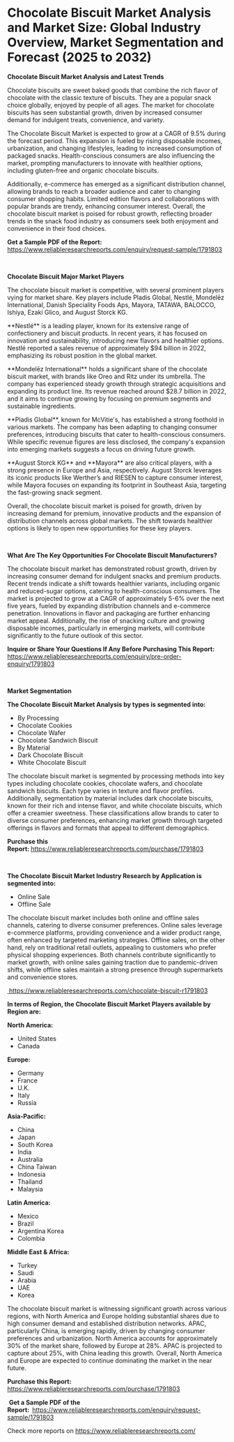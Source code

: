 <p><h1>Chocolate Biscuit Market Analysis and Market Size: Global Industry Overview, Market Segmentation and Forecast (2025 to 2032)</h1></p><p><strong>Chocolate Biscuit Market Analysis and Latest Trends</strong></p>
<p><p>Chocolate biscuits are sweet baked goods that combine the rich flavor of chocolate with the classic texture of biscuits. They are a popular snack choice globally, enjoyed by people of all ages. The market for chocolate biscuits has seen substantial growth, driven by increased consumer demand for indulgent treats, convenience, and variety. </p><p>The Chocolate Biscuit Market is expected to grow at a CAGR of 9.5% during the forecast period. This expansion is fueled by rising disposable incomes, urbanization, and changing lifestyles, leading to increased consumption of packaged snacks. Health-conscious consumers are also influencing the market, prompting manufacturers to innovate with healthier options, including gluten-free and organic chocolate biscuits. </p><p>Additionally, e-commerce has emerged as a significant distribution channel, allowing brands to reach a broader audience and cater to changing consumer shopping habits. Limited edition flavors and collaborations with popular brands are trendy, enhancing consumer interest. Overall, the chocolate biscuit market is poised for robust growth, reflecting broader trends in the snack food industry as consumers seek both enjoyment and convenience in their food choices.</p></p>
<p><strong>Get a Sample PDF of the Report:&nbsp;</strong> <a href="https://www.reliableresearchreports.com/enquiry/request-sample/1791803?utm_campaign=2128&utm_medium=2&utm_source=Github&utm_content=ia&utm_term=14022025&utm_id=chocolate-biscuit">https://www.reliableresearchreports.com/enquiry/request-sample/1791803</a></p>
<p>&nbsp;</p>
<p><strong>Chocolate Biscuit Major Market Players</strong></p>
<p><p>The chocolate biscuit market is competitive, with several prominent players vying for market share. Key players include Pladis Global, Nestlé, Mondelēz International, Danish Speciality Foods Aps, Mayora, TATAWA, BALOCCO, Ishiya, Ezaki Glico, and August Storck KG.</p><p>**Nestlé** is a leading player, known for its extensive range of confectionery and biscuit products. In recent years, it has focused on innovation and sustainability, introducing new flavors and healthier options. Nestlé reported a sales revenue of approximately $94 billion in 2022, emphasizing its robust position in the global market.</p><p>**Mondelēz International** holds a significant share of the chocolate biscuit market, with brands like Oreo and Ritz under its umbrella. The company has experienced steady growth through strategic acquisitions and expanding its product line. Its revenue reached around $28.7 billion in 2022, and it aims to continue growing by focusing on premium segments and sustainable ingredients.</p><p>**Pladis Global**, known for McVitie's, has established a strong foothold in various markets. The company has been adapting to changing consumer preferences, introducing biscuits that cater to health-conscious consumers. While specific revenue figures are less disclosed, the company's expansion into emerging markets suggests a focus on driving future growth.</p><p>**August Storck KG** and **Mayora** are also critical players, with a strong presence in Europe and Asia, respectively. August Storck leverages its iconic products like Werther’s and RIESEN to capture consumer interest, while Mayora focuses on expanding its footprint in Southeast Asia, targeting the fast-growing snack segment.</p><p>Overall, the chocolate biscuit market is poised for growth, driven by increasing demand for premium, innovative products and the expansion of distribution channels across global markets. The shift towards healthier options is likely to open new opportunities for these key players.</p></p>
<p>&nbsp;</p>
<p><strong>What Are The Key Opportunities For Chocolate Biscuit Manufacturers?</strong></p>
<p><p>The chocolate biscuit market has demonstrated robust growth, driven by increasing consumer demand for indulgent snacks and premium products. Recent trends indicate a shift towards healthier variants, including organic and reduced-sugar options, catering to health-conscious consumers. The market is projected to grow at a CAGR of approximately 5-6% over the next five years, fueled by expanding distribution channels and e-commerce penetration. Innovations in flavor and packaging are further enhancing market appeal. Additionally, the rise of snacking culture and growing disposable incomes, particularly in emerging markets, will contribute significantly to the future outlook of this sector.</p></p>
<p><strong>Inquire or Share Your Questions If Any Before Purchasing This Report:</strong> <a href="https://www.reliableresearchreports.com/enquiry/pre-order-enquiry/1791803?utm_campaign=2128&utm_medium=2&utm_source=Github&utm_content=ia&utm_term=14022025&utm_id=chocolate-biscuit">https://www.reliableresearchreports.com/enquiry/pre-order-enquiry/1791803</a></p>
<p>&nbsp;</p>
<p><strong>Market Segmentation</strong></p>
<p><strong>The Chocolate Biscuit Market Analysis by types is segmented into:</strong></p>
<p><ul><li>By Processing</li><li>Chocolate Cookies</li><li>Chocolate Wafer</li><li>Chocolate Sandwich Biscuit</li><li>By Material</li><li>Dark Chocolate Biscuit</li><li>White Chocolate Biscuit</li></ul></p>
<p><p>The chocolate biscuit market is segmented by processing methods into key types including chocolate cookies, chocolate wafers, and chocolate sandwich biscuits. Each type varies in texture and flavor profiles. Additionally, segmentation by material includes dark chocolate biscuits, known for their rich and intense flavor, and white chocolate biscuits, which offer a creamier sweetness. These classifications allow brands to cater to diverse consumer preferences, enhancing market growth through targeted offerings in flavors and formats that appeal to different demographics.</p></p>
<p><strong>Purchase this Report:&nbsp;</strong><a href="https://www.reliableresearchreports.com/purchase/1791803?utm_campaign=2128&utm_medium=2&utm_source=Github&utm_content=ia&utm_term=14022025&utm_id=chocolate-biscuit">https://www.reliableresearchreports.com/purchase/1791803</a></p>
<p>&nbsp;</p>
<p><strong>The Chocolate Biscuit Market Industry Research by Application is segmented into:</strong></p>
<p><ul><li>Online Sale</li><li>Offline Sale</li></ul></p>
<p><p>The chocolate biscuit market includes both online and offline sales channels, catering to diverse consumer preferences. Online sales leverage e-commerce platforms, providing convenience and a wider product range, often enhanced by targeted marketing strategies. Offline sales, on the other hand, rely on traditional retail outlets, appealing to customers who prefer physical shopping experiences. Both channels contribute significantly to market growth, with online sales gaining traction due to pandemic-driven shifts, while offline sales maintain a strong presence through supermarkets and convenience stores.</p></p>
<p><a href="https://www.reliableresearchreports.com/chocolate-biscuit-r1791803?utm_campaign=2128&utm_medium=2&utm_source=Github&utm_content=ia&utm_term=14022025&utm_id=chocolate-biscuit">&nbsp;https://www.reliableresearchreports.com/chocolate-biscuit-r1791803</a></p>
<p><strong>In terms of Region, the Chocolate Biscuit Market Players available by Region are:</strong></p>
<p>
    <p> <strong> North America: </strong>
        <ul>
            <li>United States</li>
            <li>Canada</li>
        </ul>
        </p> 
    <p> <strong> Europe: </strong>
        <ul>
            <li>Germany</li>
            <li>France</li>
            <li>U.K.</li>
            <li>Italy</li>
            <li>Russia</li>
        </ul>
        </p> 
    <p> <strong> Asia-Pacific: </strong>
        <ul>
            <li>China</li>
            <li>Japan</li>
            <li>South Korea</li>
            <li>India</li>
            <li>Australia</li>
            <li>China Taiwan</li>
            <li>Indonesia</li>
            <li>Thailand</li>
            <li>Malaysia</li>
        </ul>
        </p> 
    <p> <strong> Latin America: </strong>
        <ul>
            <li>Mexico</li>
            <li>Brazil</li>
            <li>Argentina Korea</li>
            <li>Colombia</li>
        </ul>
        </p> 
    <p> <strong> Middle East & Africa: </strong>
        <ul>
            <li>Turkey</li>
            <li>Saudi</li>
            <li>Arabia</li>
            <li>UAE</li>
            <li>Korea</li>
        </ul>
    </p>
    </p>
<p><p>The chocolate biscuit market is witnessing significant growth across various regions, with North America and Europe holding substantial shares due to high consumer demand and established distribution networks. APAC, particularly China, is emerging rapidly, driven by changing consumer preferences and urbanization. North America accounts for approximately 30% of the market share, followed by Europe at 28%. APAC is projected to capture about 25%, with China leading this growth. Overall, North America and Europe are expected to continue dominating the market in the near future.</p></p>
<p><strong>Purchase this Report: </strong><a href="https://www.reliableresearchreports.com/purchase/1791803?utm_campaign=2128&utm_medium=2&utm_source=Github&utm_content=ia&utm_term=14022025&utm_id=chocolate-biscuit">https://www.reliableresearchreports.com/purchase/1791803</a></p>
<p>&nbsp;<strong>Get a Sample PDF of the Report:&nbsp;&nbsp;</strong><a href="https://www.reliableresearchreports.com/enquiry/request-sample/1791803?utm_campaign=2128&utm_medium=2&utm_source=Github&utm_content=ia&utm_term=14022025&utm_id=chocolate-biscuit">https://www.reliableresearchreports.com/enquiry/request-sample/1791803</a></p>
<p><strong></strong></p>
<p>Check more reports on <a href="https://www.reliableresearchreports.com/?utm_campaign=2128&utm_medium=2&utm_source=Github&utm_content=ia&utm_term=14022025&utm_id=chocolate-biscuit">https://www.reliableresearchreports.com/</a></p>